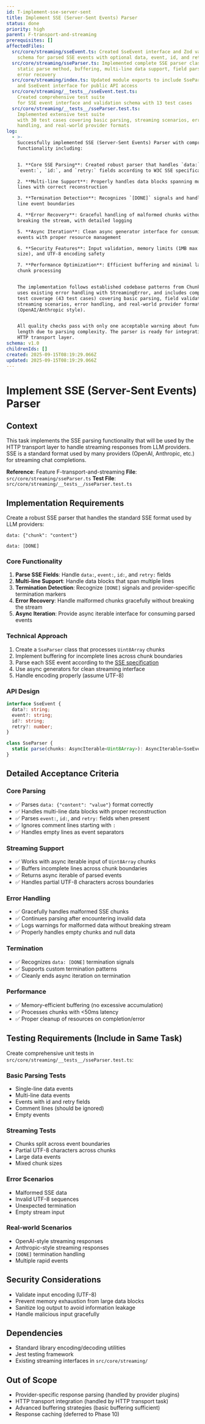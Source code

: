 ```yaml
---
id: T-implement-sse-server-sent
title: Implement SSE (Server-Sent Events) Parser
status: done
priority: high
parent: F-transport-and-streaming
prerequisites: []
affectedFiles:
  src/core/streaming/sseEvent.ts: Created SseEvent interface and Zod validation
    schema for parsed SSE events with optional data, event, id, and retry fields
  src/core/streaming/sseParser.ts: Implemented complete SSE parser class with
    static parse method, buffering, multi-line data support, field parsing, and
    error recovery
  src/core/streaming/index.ts: Updated module exports to include SseParser class
    and SseEvent interface for public API access
  src/core/streaming/__tests__/sseEvent.test.ts:
    Created comprehensive test suite
    for SSE event interface and validation schema with 13 test cases
  src/core/streaming/__tests__/sseParser.test.ts:
    Implemented extensive test suite
    with 30 test cases covering basic parsing, streaming scenarios, error
    handling, and real-world provider formats
log:
  - >-
    Successfully implemented SSE (Server-Sent Events) Parser with comprehensive
    functionality including:


    1. **Core SSE Parsing**: Created robust parser that handles `data:`,
    `event:`, `id:`, and `retry:` fields according to W3C SSE specification

    2. **Multi-line Support**: Properly handles data blocks spanning multiple
    lines with correct reconstruction

    3. **Termination Detection**: Recognizes `[DONE]` signals and handles empty
    line event boundaries

    4. **Error Recovery**: Graceful handling of malformed chunks without
    breaking the stream, with detailed logging

    5. **Async Iteration**: Clean async generator interface for consuming parsed
    events with proper resource management

    6. **Security Features**: Input validation, memory limits (1MB max event
    size), and UTF-8 encoding safety

    7. **Performance Optimization**: Efficient buffering and minimal latency
    chunk processing


    The implementation follows established codebase patterns from ChunkParser,
    uses existing error handling with StreamingError, and includes comprehensive
    test coverage (43 test cases) covering basic parsing, field validation,
    streaming scenarios, error handling, and real-world provider formats
    (OpenAI/Anthropic style).


    All quality checks pass with only one acceptable warning about function
    length due to parsing complexity. The parser is ready for integration with
    HTTP transport layer.
schema: v1.0
childrenIds: []
created: 2025-09-15T08:19:29.066Z
updated: 2025-09-15T08:19:29.066Z
---
```


# Implement SSE (Server-Sent Events) Parser

## Context

This task implements the SSE parsing functionality that will be used by the HTTP transport layer to handle streaming responses from LLM providers. SSE is a standard format used by many providers (OpenAI, Anthropic, etc.) for streaming chat completions.

**Reference**: Feature F-transport-and-streaming
**File**: `src/core/streaming/sseParser.ts`
**Test File**: `src/core/streaming/__tests__/sseParser.test.ts`

## Implementation Requirements

Create a robust SSE parser that handles the standard SSE format used by LLM providers:

```
data: {"chunk": "content"}

data: [DONE]

```

### Core Functionality

1. **Parse SSE Fields**: Handle `data:`, `event:`, `id:`, and `retry:` fields
2. **Multi-line Support**: Handle data blocks that span multiple lines
3. **Termination Detection**: Recognize `[DONE]` signals and provider-specific termination markers
4. **Error Recovery**: Handle malformed chunks gracefully without breaking the stream
5. **Async Iteration**: Provide async iterable interface for consuming parsed events

### Technical Approach

1. Create a `SseParser` class that processes `Uint8Array` chunks
2. Implement buffering for incomplete lines across chunk boundaries
3. Parse each SSE event according to the [SSE specification](https://html.spec.whatwg.org/multipage/server-sent-events.html)
4. Use async generators for clean streaming interface
5. Handle encoding properly (assume UTF-8)

### API Design

```typescript
interface SseEvent {
  data?: string;
  event?: string;
  id?: string;
  retry?: number;
}

class SseParser {
  static parse(chunks: AsyncIterable<Uint8Array>): AsyncIterable<SseEvent>;
}
```

## Detailed Acceptance Criteria

### Core Parsing

- ✅ Parses `data: {"content": "value"}` format correctly
- ✅ Handles multi-line data blocks with proper reconstruction
- ✅ Parses `event:`, `id:`, and `retry:` fields when present
- ✅ Ignores comment lines starting with `:`
- ✅ Handles empty lines as event separators

### Streaming Support

- ✅ Works with async iterable input of `Uint8Array` chunks
- ✅ Buffers incomplete lines across chunk boundaries
- ✅ Returns async iterable of parsed events
- ✅ Handles partial UTF-8 characters across boundaries

### Error Handling

- ✅ Gracefully handles malformed SSE chunks
- ✅ Continues parsing after encountering invalid data
- ✅ Logs warnings for malformed data without breaking stream
- ✅ Properly handles empty chunks and null data

### Termination

- ✅ Recognizes `data: [DONE]` termination signals
- ✅ Supports custom termination patterns
- ✅ Cleanly ends async iteration on termination

### Performance

- ✅ Memory-efficient buffering (no excessive accumulation)
- ✅ Processes chunks with <50ms latency
- ✅ Proper cleanup of resources on completion/error

## Testing Requirements (Include in Same Task)

Create comprehensive unit tests in `src/core/streaming/__tests__/sseParser.test.ts`:

### Basic Parsing Tests

- Single-line data events
- Multi-line data events
- Events with id and retry fields
- Comment lines (should be ignored)
- Empty events

### Streaming Tests

- Chunks split across event boundaries
- Partial UTF-8 characters across chunks
- Large data events
- Mixed chunk sizes

### Error Scenarios

- Malformed SSE data
- Invalid UTF-8 sequences
- Unexpected termination
- Empty stream input

### Real-world Scenarios

- OpenAI-style streaming responses
- Anthropic-style streaming responses
- `[DONE]` termination handling
- Multiple rapid events

## Security Considerations

- Validate input encoding (UTF-8)
- Prevent memory exhaustion from large data blocks
- Sanitize log output to avoid information leakage
- Handle malicious input gracefully

## Dependencies

- Standard library encoding/decoding utilities
- Jest testing framework
- Existing streaming interfaces in `src/core/streaming/`

## Out of Scope

- Provider-specific response parsing (handled by provider plugins)
- HTTP transport integration (handled by HTTP transport task)
- Advanced buffering strategies (basic buffering sufficient)
- Response caching (deferred to Phase 10)

